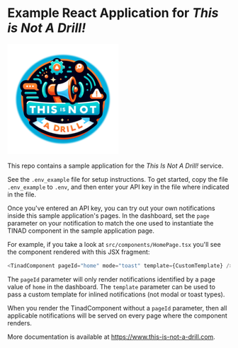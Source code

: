 # Example React Application for _This is Not A Drill!_

<img src="./public/ThisIsNotADrill_cutout.png" width="250" height="250">

This repo contains a sample application for the _This Is Not A Drill!_ service.

See the `.env_example` file for setup instructions. To get started,
copy the file `.env_example` to `.env`, and then enter your API key in
the file where indicated in the file.

Once you've entered an API key, you can try out your own notifications
inside this sample application's pages. In the dashboard, set the
`page` parameter on your notification to match the one used to
instantiate the TINAD component in the sample application page.

For example, if you take a look at `src/components/HomePage.tsx`
you'll see the component rendered with this JSX fragment:

``` javascript
<TinadComponent pageId="home" mode="toast" template={CustomTemplate} />
```

The `pageId` parameter will only render notifications identified by a
page value of `home` in the dashboard.  The `template` parameter can
be used to pass a custom template for inlined notifications (not modal
or toast types).

When you render the TinadComponent without a `pageId` parameter, then
all applicable notifications will be served on every page where the
component renders.

More documentation is available at https://www.this-is-not-a-drill.com.
